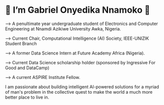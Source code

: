 # 👋 I’m Gabriel Onyedika Nnamoko 👋

--> A penultimate year undergraduate student of Electronics and Computer Engineering at Nnamdi Azikiwe University Awka, Nigeria.

--> Current Chair, Computational Intelligence (AI) Society, IEEE-UNIZIK Student Branch

--> A former Data Science Intern at Future Academy Africa (Nigeria).

--> Current Data Science scholarship holder (sponsored by Ingressive For Good and DataCamp)

--> A current ASPIRE Institute Fellow.

I am passionate about building intelligent AI-powered solutions for a myriad of man's problem in the collective quest to make the world a much more better place to live in. 
<!---
TheRealGeeBee/TheRealGeeBee is a ✨ special ✨ repository because its `README.md` (this file) appears on your GitHub profile.
You can click the Preview link to take a look at your changes.
--->
